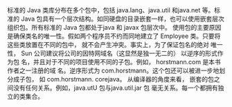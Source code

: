 标准的 Java 类库分布在多个包中，包括 java.lang、java.util 和java.net 等。标准的 Java
包具有一个层次结构。如同硬盘的目录嵌套一样，也可以使用嵌套层次组织包。所有标准的
Java 包都处于java 和 javax 包层次中。
使用包的主要原因是确保类名的唯一性。假如两个程序员不约而同地建立了 Employee
类。只要将这些类放置在不同的包中， 就不会产生冲突。事实上，为了保证包名的绝对
唯一性， Sun 公司建议将公司的因特网域名（这显然是独一无二的） 以逆序的形式作为包
名，并且对于不同的项目使用不同的子包。例如， horstmann.com 是本书作者之一注册的域
名。逆序形式为 com.horstmann。这个包还可以被进一步地划分成子包， 如 com.horstmann.
corejava。
从编译器的角度来看， 嵌套的包之间没有任何关系。例如，java.utU 包与java.util.jar 包
毫无关系。每一个都拥有独立的类集合。
